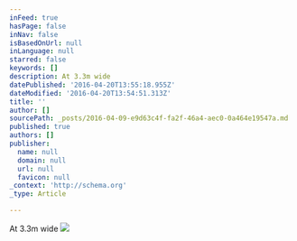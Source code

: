 ```yaml
---
inFeed: true
hasPage: false
inNav: false
isBasedOnUrl: null
inLanguage: null
starred: false
keywords: []
description: At 3.3m wide
datePublished: '2016-04-20T13:55:18.955Z'
dateModified: '2016-04-20T13:54:51.313Z'
title: ''
author: []
sourcePath: _posts/2016-04-09-e9d63c4f-fa2f-46a4-aec0-0a464e19547a.md
published: true
authors: []
publisher:
  name: null
  domain: null
  url: null
  favicon: null
_context: 'http://schema.org'
_type: Article

---
```

At 3.3m wide
![](https://the-grid-user-content.s3-us-west-2.amazonaws.com/e871fef7-d9ae-4ef5-aa7a-d85ef06a3112.jpg)